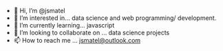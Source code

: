 - 👋 Hi, I’m @jsmatel
- 👀 I’m interested in... data science and web programming/ development. 
- 🌱 I’m currently learning... javascript
- 💞️ I’m looking to collaborate on ... data science projects 
- 📫 How to reach me ... jsmatel@outlook.com 

<!---
jsmatel/jsmatel is a ✨ special ✨ repository because its `README.md` (this file) appears on your GitHub profile.
You can click the Preview link to take a look at your changes.
--->
